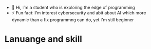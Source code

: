 - 👋 Hi, I’m a student who is exploring the edge of programming
- ⚡ Fun fact: I'm interest cybersecurity and abit about AI which more dynamic than a fix programmng can do, yet I'm still beginner

<!---
minnn098/minnn098 is a ✨ special ✨ repository because its `README.md` (this file) appears on your GitHub profile.
You can click the Preview link to take a look at your changes.
- 👀 I’m interested in ...
- 🌱 I’m currently learning programming lanuages
- 💞️ I’m looking to collaborate on ...
- 📫 How to reach me ...
- 😄 Pronouns: ...
--->
<h1>Lanuange and skill</h1>
<a src="https://www.bing.com/images/search?view=detailV2&ccid=ulRN6oU%2b&id=404A2F614EC3A95B96FDB07647675BA83C592A3C&thid=OIP.ulRN6oU-PX1o2QbPdGEhJQHaHZ&mediaurl=https%3a%2f%2fsimplecode.dk%2fwp-content%2fuploads%2f2020%2f03%2fPython-logo.png&cdnurl=https%3a%2f%2fth.bing.com%2fth%2fid%2fR.ba544dea853e3d7d68d906cf74612125%3frik%3dPCpZPKhbZ0d2sA%26pid%3dImgRaw%26r%3d0&exph=1278&expw=1280&q=python+(programming+language)+download&simid=608006420242176803&FORM=IRPRST&ck=E329F51171C9C5FE2FD53295FFFF3844&selectedIndex=6&itb=1"></a>
